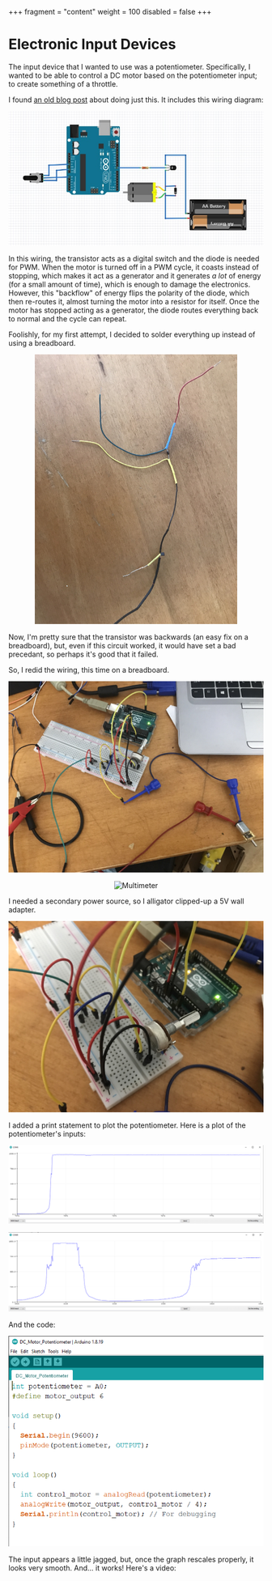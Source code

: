 +++
fragment = "content"
weight = 100
disabled = false
+++

# Electronic Input Devices

The input device that I wanted to use was a potentiometer. Specifically, I wanted to be able to control a DC motor based on the potentiometer input; to create something of a throttle.

I found [an old blog post](https://www.makersgeneration.net/single-post/2017/12/30/How-to-control-a-DC-motor-speed-with-a-Arduino-Uno-board-and-a-potentiometer) about doing just this. It includes this wiring diagram:

<p align="center">
<img src="Potentiometer-WiringDiagram.jpg" alt="Wiring diagram for controlling a DC motor with a potentiometer and arduino uno"/>
</p>

In this wiring, the transistor acts as a digital switch and the diode is needed for PWM. When the motor is turned off in a PWM cycle, it coasts instead of stopping, which makes it act as a generator and it generates *a lot* of energy (for a small amount of time), which is enough to damage the electronics. However, this "backflow" of energy flips the polarity of the diode, which then re-routes it, almost turning the motor into a resistor for itself. Once the motor has stopped acting as a generator, the diode routes everything back to normal and the cycle can repeat.

Foolishly, for my first attempt, I decided to solder everything up instead of using a breadboard.

<p align="center">
<img src="Potentiometer-SolderedWiring.jpeg" alt="Always test twice and solder once..." width=400/>
</p>

Now, I'm pretty sure that the transistor was backwards (an easy fix on a breadboard), but, even if this circuit worked, it would have set a bad precedant, so perhaps it's good that it failed.

So, I redid the wiring, this time on a breadboard.

<p align="center">
<img src="Potentiometer-BreadboardProperlyWiredOverview.jpg" alt="Overview" width=750/>
</p>

<p align="center">
<img src="" alt="Multimeter" width=750/>
</p>
I needed a secondary power source, so I alligator clipped-up a 5V wall adapter.

<p align="center">
<img src="Potentiometer-BreadboardProperlyWiredCloseup.jpg" alt="Closeup" width=750/>
</p>

I added a print statement to plot the potentiometer. Here is a plot of the potentiometer's inputs:

<p align="center">
<img src="Potentiometer-Plot1.png" alt="" width=/>
</p>

<p align="center">
<img src="Potentiometer-Plot2.png" alt="" width=/>
</p>

And the code:

<p align="center">
<img src="Potentiometer-Code.png" alt="" width=/>
</p>

The input appears a little jagged, but, once the graph rescales properly, it looks very smooth. And... it works! Here's a video: